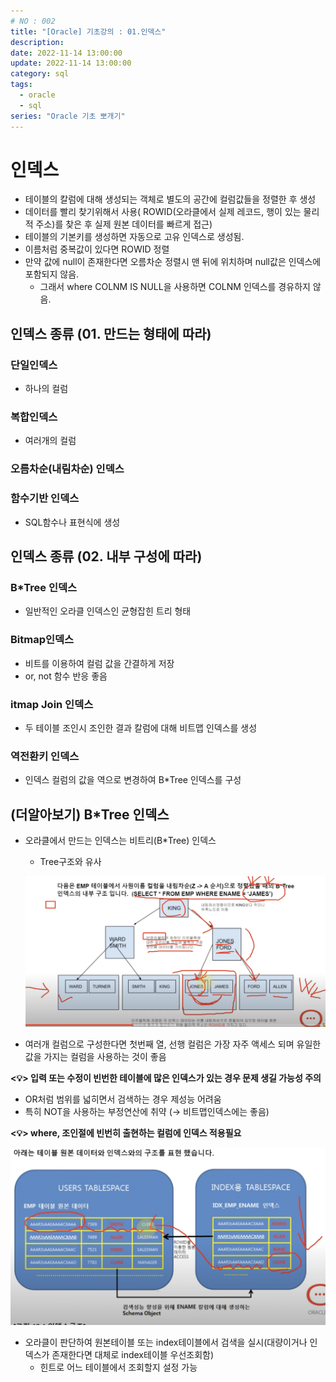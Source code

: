 ```yaml
---
# NO : 002
title: "[Oracle] 기초강의 : 01.인덱스"
description:
date: 2022-11-14 13:00:00
update: 2022-11-14 13:00:00
category: sql
tags:
  - oracle
  - sql
series: "Oracle 기초 뽀개기"
---
```


# 인덱스

- 테이블의 칼럼에 대해 생성되는 객체로 별도의 공간에 컬럼값들을 정렬한 후 생성
- 데이터를 빨리 찾기위해서 사용( ROWID(오라클에서 실제 레코드, 행이 있는 물리적 주소)를 찾은 후 실제 원본 데이터를 빠르게 접근)
- 테이블의 기본키를 생성하면 자동으로 고유 인덱스로 생성됨.
- 이름처럼 중복값이 있다면 ROWID 정렬
- 만약 값에 null이 존재한다면 오름차순 정렬시 맨 뒤에 위치하며 null값은 인덱스에 포함되지 않음.
    - 그래서 where COLNM IS NULL을 사용하면 COLNM 인덱스를 경유하지 않음.

## 인덱스 종류 (01. 만드는 형태에 따라)

### 단일인덱스
- 하나의 컬럼 
 
### 복합인덱스
- 여러개의 컬럼  

### 오름차순(내림차순) 인덱스

### 함수기반 인덱스
- SQL함수나 표현식에 생성  

## 인덱스 종류 (02. 내부 구성에 따라)

### B*Tree 인덱스
- 일반적인 오라클 인덱스인 균형잡힌 트리 형태  

### Bitmap인덱스
- 비트를 이용하여 컬럼 값을 간결하게 저장  
- or, not 함수 반응 좋음  

### itmap Join 인덱스
- 두 테이블 조인시 조인한 결과 칼럼에 대해 비트맵 인덱스를 생성  

### 역전환키 인덱스
- 인덱스 컬럼의 값을 역으로 변경하여 B*Tree 인덱스를 구성  

## (더알아보기) B*Tree 인덱스

- 오라클에서 만드는 인덱스는 비트리(B*Tree) 인덱스
    - Tree구조와 유사
    
    ![](002_01.png)

- 여러개 컬럼으로 구성한다면 첫번째 열, 선행 컬럼은 가장 자주 액세스 되며 유일한 값을 가지는 컬럼을 사용하는 것이 좋음


**<💡> 입력 또는 수정이 빈번한 테이블에 많은 인덱스가 있는 경우 문제 생길 가능성 주의**


- OR처럼 범위를 넓히면서 검색하는 경우 제성능 어려움
- 특히 NOT을 사용하는 부정연산에 취약 (→ 비트맵인덱스에는 좋음)

**<💡>  where, 조인절에 빈번히 출현하는 컬럼에 인덱스 적용필요**


![](002_02.png)

- 오라클이 판단하여 원본테이블 또는 index테이블에서 검색을 실시(대량이거나 인덱스가 존재한다면 대체로 index테이블 우선조회함)
    - 힌트로 어느 테이블에서 조회할지 설정 가능